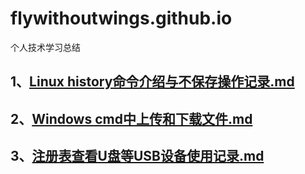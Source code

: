 # flywithoutwings.github.io

个人技术学习总结

## 1、[Linux history命令介绍与不保存操作记录.md](https://github.com/flywithoutwings/flywithoutwings.github.io/blob/master/Linux%20history命令介绍与不保存操作记录.md)
## 2、[Windows cmd中上传和下载文件.md](https://github.com/flywithoutwings/flywithoutwings.github.io/blob/master/Windows%20cmd中上传和下载文件.md)
## 3、[注册表查看U盘等USB设备使用记录.md](https://github.com/flywithoutwings/flywithoutwings.github.io/blob/master/注册表查看U盘等USB设备使用记录.md)
